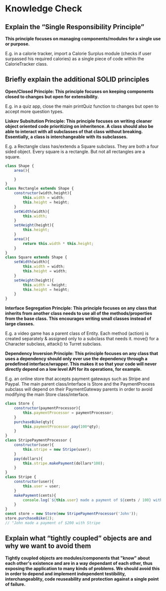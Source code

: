 # Knowledge Check

## Explain the “Single Responsibility Principle”

**This principle focuses on managing components/modules for a single use or purpose.**

E.g. in a calorie tracker, import a Calorie Surplus module (checks if user surpassed his required calories) as a single piece of code within the CalorieTracker class.

## Briefly explain the additional SOLID principles

**Open/Closed Principle: This principle focuses on keeping components closed to changes but open for extensibility.**

E.g. in a quiz app, close the main printQuiz function to changes but open to accept more question types.

**Liskov Subsitution Principle: This principle focuses on writing cleaner object oriented code prioritizing on inheritence. A class should also be able to interact with all subclasses of that class without breaking. Essentially, a class is interchangeable with its subclasses.**

E.g. a Rectangle class has/extends a Square subclass. They are both a four sided object. Every square is a rectangle. But not all rectangles are a square.

```javascript
class Shape {
    area(){

    }
}
class Rectangle extends Shape {
    constructor(width,height){
        this.width = width;
        this.height = height;
    }
    setWidth(width){
        this.width;
    }
    setHeight(height){
        this.height;
    }
    area(){
        return this.width * this.height;
    }
}
class Square extends Shape {
    setWidth(width){
        this.width = width;
        this.height = width;
    }
    setHeight(height){
        this.width = height;
        this.height = height;
    }
}
```

**Interface Segregation Principle: This principle focuses on any class that inherits from another class needs to use all of the methods/properties from the base class. This encourages writing small classes instead of large classes.**

E.g. a video game has a parent class of Entity. Each method (action) is created separately & assigned only to a subclass that needs it. move() for a Character subclass, attack() to Turret subclass.

**Dependency Inversion Principle: This principle focuses on any class that uses a dependency should only ever use the dependency through a predefined interface/wrapper. This makes it so that your code will never directly depend on a low level API for its operations, for example.**

E.g. an online store that accepts payment gateways such as Stripe and Paypal. The main parent class/interface is  Store and the PaymentProcess subclass will depend on their PaymentGateway parents in order to avoid modifying the main Store class/interface.

```javascript
class Store {
    constructor(paymentProcessor){
        this.paymentProcessor = paymentProcessor;
    }
    purchaseBike(qty){
        this.paymentProcessor.pay(100*qty);
    }
}
class StripePaymentProcessor {
    constructor(user){
        this.stripe = new Stripe(user);
    }
    pay(dollars){
        this.stripe.makePayment(dollars*100);
    }
}
class Stripe {
    constructor(user){
        this.user = user;
    }
    makePayment(cents){
        console.log(`${this.user} made a payment of ${cents / 100} with Stripe`);
    }
}
const store = new Store(new StripePaymentProcessor('John'));
store.purchaseBike(2);
// "John made a payment of $200 with Stripe
```

## Explain what “tightly coupled” objects are and why we want to avoid them

**Tightly coupled objects are modules/components that "know" about each other's existence and are in a way dependant of each other, thus exposing the application to many kinds of problems. We should avoid this in order to depend and implement independent testibility, interchangeablity, code reuseability and protection against a single point of failure.**
